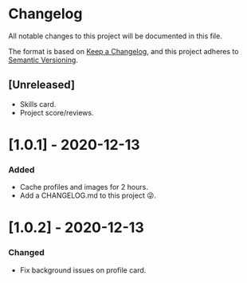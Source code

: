 # Changelog

All notable changes to this project will be documented in this file.

The format is based on [Keep a Changelog](https://keepachangelog.com/en/1.0.0/),
and this project adheres to [Semantic Versioning](https://semver.org/spec/v2.0.0.html).

## [Unreleased]

- Skills card.
- Project score/reviews.

# [1.0.1] - 2020-12-13

### Added

- Cache profiles and images for 2 hours.
- Add a CHANGELOG.md to this project 😜.

# [1.0.2] - 2020-12-13

### Changed

- Fix background issues on profile card.
